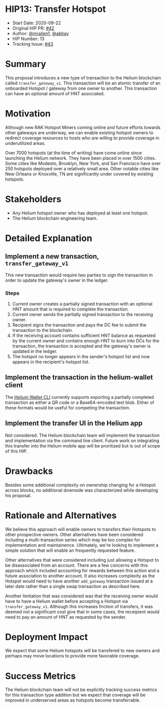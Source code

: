 # HIP13: Transfer Hotspot

- Start Date: 2020-09-22
- Original HIP PR: [#42](https://github.com/helium/HIP/pull/42)
- Author: [@mrallen1](https://github.com/mrallen1), [@abhay](https://github.com/abhay)
- HIP Number: 13
- Tracking Issue: [#43](https://github.com/helium/HIP/issues/43)

# Summary
[summary]: #summary

This proposal introduces a new type of transaction to the Helium blockchain called `transfer_gateway_v1`. This transaction will be an atomic transfer of an onboarded Hotspot / gateway from one owner to another. This transaction can have an optional amount of HNT associated.

# Motivation
[motivation]: #motivation

Although new RAK Hotspot Miners coming online and future efforts towards other gateways are underway, we can enable existing hotspot owners to redirect coverage resources to hosts who are willing to provide coverage in underutilized areas.

Over 7000 hotspots (at the time of writing) have come online since launching the Helium network. They have been placed in over 1500 cities. Some cities like Modesto, Brooklyn, New York, and San Francisco have over 250 hotspots deployed over a relatively small area. Other notable cities like New Orleans or Knoxville, TN are significantly under covered by existing hotspots.

# Stakeholders
[stakeholders]: #stakeholders

- Any Helium hotspot owner who has deployed at least one hotspot.
- The Helium blockchain engineering team.

# Detailed Explanation
[detailed-explanation]: #detailed-explanation

## Implement a new transaction, `transfer_gateway_v1`

This new transaction would require two parties to sign the transaction in order to update the gateway's owner in the ledger.

### Steps

1. Current owner creates a partially signed transaction with an optional HNT amount that is required to complete the transaction.
2. Current owner sends the partially signed transaction to the receiving owner.
3. Recipient signs the transaction and pays the DC fee to submit the transaction to the blockchain.
4. If the receiving account contains sufficient HNT balance as requested by the current owner and contains enough HNT to burn into DCs for the transaction, the transaction is accepted and the gateway's owner is updated in the ledger.
5. The hotspot no longer appears in the sender's hotspot list and now appears in the recipient's hotspot list.

## Implement the transaction in the helium-wallet client

The [Helium Wallet CLI](https://github.com/helium/helium-wallet-rs) currently supports exporting a partially completed transaction as either a QR code or a Base64-encoded text blob. Either of these formats would be useful for competing the transaction. 

## Implement the transfer UI in the Helium app

Not considered. The Helium blockchain team will implement the transaction and implementation via the command line client. Future work on integrating this transfer into the Helium mobile app will be proritized but is out of scope of this HIP.

# Drawbacks
[drawbacks]: #drawbacks

Besides some additional complexity on ownership changing for a Hotspot across blocks, no additional downside was characterized while developing his proposal.

# Rationale and Alternatives
[alternatives]: #rationale-and-alternatives

We believe this approach will enable owners to transfers their Hotspots to other prospective owners. Other alternatives have been considered including a multi-transaction series which may be too complex for implementation and maintainence. Ultimately, we're looking to implement a simple solution that will enable an frequently requested feature.

Other alternatives that were considered including just allowing a Hotspot to be disassociated from an account. There are a few concerns with this approach which included accounting for rewards between this action and a future association to another account. It also increases complexity as the Hotspot would need to have another `add_gateway` transaction issued at a later date rather than a single swap transaction as described here.

Another limitation that was considered was that the receiving owner would have to have a Helium wallet before accepting a Hotspot via `transfer_gateway_v1`. Although this increases friction of transfers, it was deemed not a significant cost give that in some cases, the receipient would need to pay an amount of HNT as requested by the sender.

# Deployment Impact
[deployment-impact]: #deployment-impact

We expect that some Helium hotspots will be transfered to new owners and perhaps may move locations to provide more favorable coverage.

# Success Metrics
[success-metrics]: #success-metrics

The Helium blockchain team will not be explicitly tracking success metrics for this transaction type addition but we expect that coverage will be improved in underserved areas as hotspots become transferrable.
